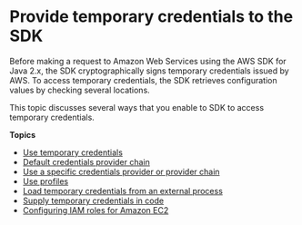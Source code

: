 # Provide temporary credentials to the SDK<a name="credentials"></a>

Before making a request to Amazon Web Services using the AWS SDK for Java 2\.x, the SDK cryptographically signs temporary credentials issued by AWS\. To access temporary credentials, the SDK retrieves configuration values by checking several locations\.

This topic discusses several ways that you enable to SDK to access temporary credentials\.

**Topics**
+ [Use temporary credentials](credentials-temporary.md)
+ [Default credentials provider chain](credentials-chain.md)
+ [Use a specific credentials provider or provider chain](credentials-specify.md)
+ [Use profiles](credentials-profiles.md)
+ [Load temporary credentials from an external process](credentials-process.md)
+ [Supply temporary credentials in code](credentials-explicit.md)
+ [Configuring IAM roles for Amazon EC2](ec2-iam-roles.md)